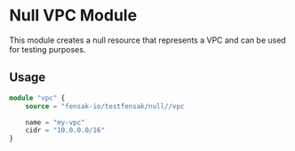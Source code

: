 # Null VPC Module

This module creates a null resource that represents a VPC and can be used for testing purposes.

## Usage

```terraform
module "vpc" {
    source = "fensak-io/testfensak/null//vpc

    name = "my-vpc"
    cidr = "10.0.0.0/16"
}
```
